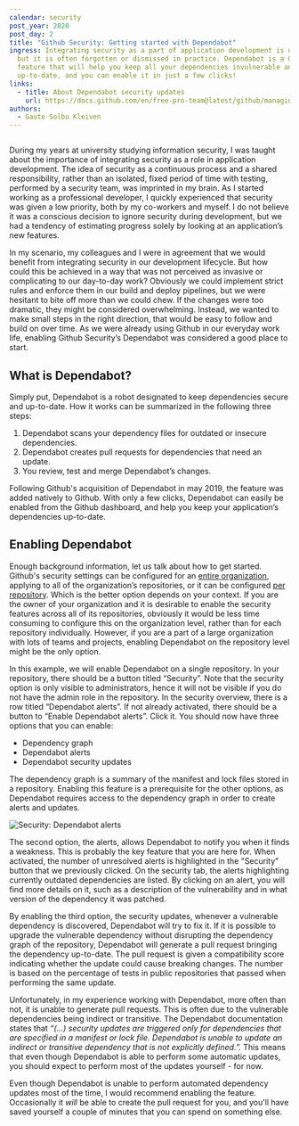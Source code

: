 ```yaml
---
calendar: security
post_year: 2020
post_day: 2
title: "Github Security: Getting started with Dependabot"
ingress: Integrating security as a part of application development is desirable,
  but it is often forgotten or dismissed in practice. Dependabot is a Github
  feature that will help you keep all your dependencies invulnerable and
  up-to-date, and you can enable it in just a few clicks!
links:
  - title: About Dependabot security updates
    url: https://docs.github.com/en/free-pro-team@latest/github/managing-security-vulnerabilities/about-dependabot-security-updates#about-dependabot-security-updates
authors:
  - Gaute Solbu Kleiven
---
```

![]()

During my years at university studying information security, I was taught about the importance of integrating security as a role in application development. The idea of security as a continuous process and a shared responsibility, rather than an isolated, fixed period of time with testing, performed by a security team, was imprinted in my brain. As I started working as a professional developer, I quickly experienced that security was given a low priority, both by my co-workers and myself. I do not believe it was a conscious decision to ignore security during development, but we had a tendency of estimating progress solely by looking at an application’s new features.

In my scenario, my colleagues and I were in agreement that we would benefit from integrating security in our development lifecycle. But how could this be achieved in a way that was not perceived as invasive or complicating to our day-to-day work? Obviously we could implement strict rules and enforce them in our build and deploy pipelines, but we were hesitant to bite off more than we could chew. If the changes were too dramatic, they might be considered overwhelming. Instead, we wanted to make small steps in the right direction, that would be easy to follow and build on over time. As we were already using Github in our everyday work life, enabling Github Security’s Dependabot was considered a good place to start.

## What is Dependabot?

Simply put, Dependabot is a robot designated to keep dependencies secure and up-to-date. How it works can be summarized in the following three steps:

1. Dependabot scans your dependency files for outdated or insecure dependencies.
2. Dependabot creates pull requests for dependencies that need an update.
3. You review, test and merge Dependabot’s changes.

Following Github's acquisition of Dependabot in may 2019, the feature was added natively to Github. With only a few clicks, Dependabot can easily be enabled from the Github dashboard, and help you keep your application’s dependencies up-to-date.

## **Enabling Dependabot**

Enough background information, let us talk about how to get started. Github's security settings can be configured for an [entire organization](https://docs.github.com/en/free-pro-team@latest/github/setting-up-and-managing-organizations-and-teams/managing-security-and-analysis-settings-for-your-organization), applying to all of the organization’s repositories, or it can be configured [per repository](https://docs.github.com/en/free-pro-team@latest/github/administering-a-repository/managing-security-and-analysis-settings-for-your-repository). Which is the better option depends on your context. If you are the owner of your organization and it is desirable to enable the security features across all of its repositories, obviously it would be less time consuming to configure this on the organization level, rather than for each repository individually. However, if you are a part of a large organization with lots of teams and projects, enabling Dependabot on the repository level might be the only option.

In this example, we will enable Dependabot on a single repository. In your repository, there should be a button titled “Security”. Note that the security option is only visible to administrators, hence it will not be visible if you do not have the admin role in the repository. In the security overview, there is a row titled “Dependabot alerts”. If not already activated, there should be a button to “Enable Dependabot alerts”. Click it. You should now have three options that you can enable:

* Dependency graph
* Dependabot alerts
* Dependabot security updates

The dependency graph is a summary of the manifest and lock files stored in a repository. Enabling this feature is a prerequisite for the other options, as Dependabot requires access to the dependency graph in order to create alerts and updates.

![Security: Dependabot alerts](assets/screenshot-2020-11-16-at-19.59.16.png "Unresolved Dependabot alerts are listed in the repository.")

The second option, the alerts, allows Dependabot to notify you when it finds a weakness. This is probably the key feature that you are here for. When activated, the number of unresolved alerts is highlighted in the "Security" button that we previously clicked. On the security tab, the alerts highlighting currently outdated dependencies are listed. By clicking on an alert, you will find more details on it, such as a description of the vulnerability and in what version of the dependency it was patched.

By enabling the third option, the security updates, whenever a vulnerable dependency is discovered, Dependabot will try to fix it. If it is possible to upgrade the vulnerable dependency without disrupting the dependency graph of the repository, Dependabot will generate a pull request bringing the dependency up-to-date. The pull request is given a compatibility score indicating whether the update could cause breaking changes. The number is based on the percentage of tests in public repositories that passed when performing the same update.

Unfortunately, in my experience working with Dependabot, more often than not, it is unable to generate pull requests. This is often due to the vulnerable dependencies being indirect or transitive. The Dependabot documentation states that *“(...) security updates are triggered only for dependencies that are specified in a manifest or lock file. Dependabot is unable to update an indirect or transitive dependency that is not explicitly defined.”.* This means that even though Dependabot is able to perform some automatic updates, you should expect to perform most of the updates yourself - for now.

Even though Dependabot is unable to perform automated dependency updates most of the time, I would recommend enabling the feature. Occasionally it *will* be able to create the pull request for you, and you'll have saved yourself a couple of minutes that you can spend on something else.